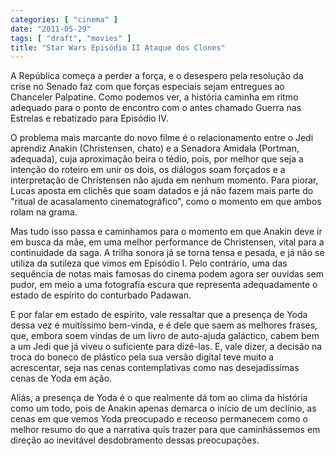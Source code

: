 ```yaml
---
categories: [ "cinema" ]
date: "2011-05-29"
tags: [ "draft", "movies" ]
title: "Star Wars Episódio II Ataque dos Clones"
---
```

A República começa a perder a força, e o desespero pela resolução da
crise no Senado faz com que forças especiais sejam entregues ao Chanceler
Palpatine. Como podemos ver, a história caminha em ritmo adequado para
o ponto de encontro com o antes chamado Guerra nas Estrelas e rebatizado
para Episódio IV.

O problema mais marcante do novo filme é o relacionamento entre o Jedi
aprendiz Anakin (Christensen, chato) e a Senadora Amidala (Portman,
adequada), cuja aproximação beira o tédio, pois, por melhor que seja
a intenção do roteiro em unir os dois, os diálogos soam forçados e a
interpretação de Christensen não ajuda em nenhum momento. Para piorar,
Lucas aposta em clichês que soam datados e já não fazem mais parte do
"ritual de acasalamento cinematográfico", como o momento em que ambos
rolam na grama.

Mas tudo isso passa e caminhamos para o momento em que Anakin deve ir
em busca da mãe, em uma melhor performance de Christensen, vital para a
continuidade da saga. A trilha sonora já se torna tensa e pesada, e já
não se utiliza da sutileza que vimos em Episódio I. Pelo contrário,
uma das sequência de notas mais famosas do cinema podem agora ser ouvidas
sem pudor, em meio a uma fotografia escura que representa adequadamente
o estado de espírito do conturbado Padawan.

E por falar em estado de espírito, vale ressaltar que a presença de
Yoda dessa vez é muitíssimo bem-vinda, e é dele que saem as melhores
frases, que, embora soem vindas de um livro de auto-ajuda galáctico,
cabem bem a um Jedi que já viveu o suficiente para dizê-las. E, vale
dizer, a decisão na troca do boneco de plástico pela sua versão
digital teve muito a acrescentar, seja nas cenas contemplativas como
nas desejadíssimas cenas de Yoda em ação.

Aliás, a presença de Yoda é o que realmente dá tom ao clima da
história como um todo, pois de Anakin apenas demarca o início de um
declínio, as cenas em que vemos Yoda preocupado e receoso permanecem como
o melhor resumo do que a narrativa quis trazer para que caminhássemos
em direção ao inevitável desdobramento dessas preocupações.
